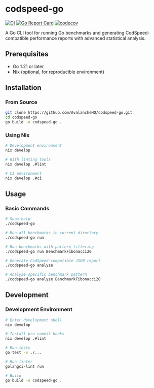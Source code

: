 # codspeed-go

[![CI](https://github.com/AvalancheHQ/codspeed-go/actions/workflows/ci.yml/badge.svg)](https://github.com/AvalancheHQ/codspeed-go/actions/workflows/ci.yml)
[![Go Report Card](https://goreportcard.com/badge/github.com/AvalancheHQ/codspeed-go)](https://goreportcard.com/report/github.com/AvalancheHQ/codspeed-go)
[![codecov](https://codecov.io/gh/AvalancheHQ/codspeed-go/branch/main/graph/badge.svg)](https://codecov.io/gh/AvalancheHQ/codspeed-go)

A Go CLI tool for running Go benchmarks and generating CodSpeed-compatible performance reports with advanced statistical analysis.

## Prerequisites

- Go 1.21 or later
- Nix (optional, for reproducible environment)

## Installation

### From Source

```bash
git clone https://github.com/AvalancheHQ/codspeed-go.git
cd codspeed-go
go build -o codspeed-go .
```

### Using Nix

```bash
# Development environment
nix develop

# With linting tools
nix develop .#lint

# CI environment
nix develop .#ci
```

## Usage

### Basic Commands

```bash
# Show help
./codspeed-go

# Run all benchmarks in current directory
./codspeed-go run

# Run benchmarks with pattern filtering
./codspeed-go run BenchmarkFibonacci20

# Generate CodSpeed-compatible JSON report
./codspeed-go analyze

# Analyze specific benchmark pattern
./codspeed-go analyze BenchmarkFibonacci20
```

## Development

### Development Environment

```bash
# Enter development shell
nix develop

# Install pre-commit hooks
nix develop .#lint

# Run tests
go test -v ./...

# Run linter
golangci-lint run

# Build
go build -o codspeed-go .
```
